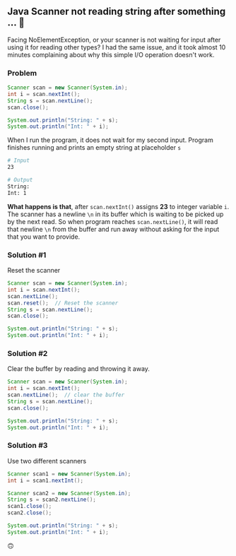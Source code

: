 ## Java Scanner not reading string after something ... 😬 

Facing NoElementException, or your scanner is not waiting for input after using it for reading other types? I had the same issue,
and it took almost 10 minutes complaining about why this simple I/O operation doesn't work. 


### Problem 

```java
Scanner scan = new Scanner(System.in);
int i = scan.nextInt();
String s = scan.nextLine();
scan.close();

System.out.println("String: " + s);
System.out.println("Int: " + i);
```

When I run the program, it does not wait for my second input. Program finishes running and prints an empty string at placeholder `s`

```sh
# Input 
23

# Output 
String: 
Int: 1
```




**What happens is that**, after `scan.nextInt()` assigns **23** to integer variable `i`. The scanner has a newline `\n` in its buffer 
which is waiting to be picked up by the next read. So when program reaches `scan.nextLine()`, it will read that newline `\n` from 
the buffer and run away without asking for the input that you want to provide. 


### Solution #1

Reset the scanner

```java
Scanner scan = new Scanner(System.in);
int i = scan.nextInt();
scan.nextLine();
scan.reset();  // Reset the scanner
String s = scan.nextLine();
scan.close();

System.out.println("String: " + s);
System.out.println("Int: " + i);
```

### Solution #2

Clear the buffer by reading and throwing it away.

```java
Scanner scan = new Scanner(System.in);
int i = scan.nextInt();
scan.nextLine();  // clear the buffer 
String s = scan.nextLine();
scan.close();

System.out.println("String: " + s);
System.out.println("Int: " + i);
```


### Solution #3
Use two different scanners 

```java
Scanner scan1 = new Scanner(System.in);
int i = scan1.nextInt();

Scanner scan2 = new Scanner(System.in);
String s = scan2.nextLine();
scan1.close();
scan2.close();

System.out.println("String: " + s);
System.out.println("Int: " + i);
```

🙃

